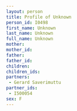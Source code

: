```yaml
---
layout: person
title: Profile of Unknown
person_id: I0498
first_name: Unknown
last_name: Unknown
full_name: Unknown
mother: 
mother_id: 
father: 
father_id: 
children:
children_ids:
partners:
 - Gerard Saverimuttu
partner_ids:
 - I500054
sex: F
---
```


